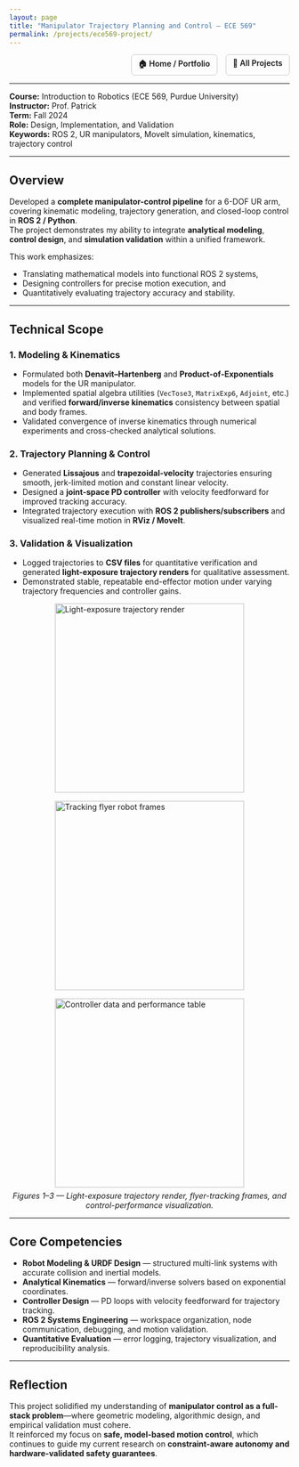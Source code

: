 ```yaml
---
layout: page
title: "Manipulator Trajectory Planning and Control — ECE 569"
permalink: /projects/ece569-project/
---
```


<div style="display:flex; justify-content:flex-end; gap:15px; margin-bottom:10px;">
  <a href="/portfolio/" style="font-weight:600; text-decoration:none; border:1px solid #ccc; padding:6px 12px; border-radius:6px;">🏠 Home / Portfolio</a>
  <a href="{{ site.baseurl }}/projects/" style="font-weight:600; text-decoration:none; border:1px solid #ccc; padding:6px 12px; border-radius:6px;">📂 All Projects</a>
</div>

---

**Course:** Introduction to Robotics (ECE 569, Purdue University)  
**Instructor:** Prof. Patrick  
**Term:** Fall 2024  
**Role:** Design, Implementation, and Validation  
**Keywords:** ROS 2, UR manipulators, MoveIt simulation, kinematics, trajectory control  

---

## Overview
Developed a **complete manipulator-control pipeline** for a 6-DOF UR arm, covering kinematic modeling, trajectory generation, and closed-loop control in **ROS 2 / Python**.  
The project demonstrates my ability to integrate **analytical modeling**, **control design**, and **simulation validation** within a unified framework.

This work emphasizes:
- Translating mathematical models into functional ROS 2 systems,  
- Designing controllers for precise motion execution, and  
- Quantitatively evaluating trajectory accuracy and stability.

---

## Technical Scope

### 1. Modeling & Kinematics
- Formulated both **Denavit–Hartenberg** and **Product-of-Exponentials** models for the UR manipulator.  
- Implemented spatial algebra utilities (`VecTose3`, `MatrixExp6`, `Adjoint`, etc.) and verified **forward/inverse kinematics** consistency between spatial and body frames.  
- Validated convergence of inverse kinematics through numerical experiments and cross-checked analytical solutions.

### 2. Trajectory Planning & Control
- Generated **Lissajous** and **trapezoidal-velocity** trajectories ensuring smooth, jerk-limited motion and constant linear velocity.  
- Designed a **joint-space PD controller** with velocity feedforward for improved tracking accuracy.  
- Integrated trajectory execution with **ROS 2 publishers/subscribers** and visualized real-time motion in **RViz / MoveIt**.

### 3. Validation & Visualization
- Logged trajectories to **CSV files** for quantitative verification and generated **light-exposure trajectory renders** for qualitative assessment.  
- Demonstrated stable, repeatable end-effector motion under varying trajectory frequencies and controller gains.

<div style="display:flex; flex-wrap:wrap; gap:15px; justify-content:center; margin-top:10px;">
  <img src="/portfolio/assets/images/ece569/figure41x.png" width="340" alt="Light-exposure trajectory render">
  <img src="/portfolio/assets/images/ece569/capture%203.png" width="340" alt="Tracking flyer robot frames">
  <img src="/portfolio/assets/images/ece569/step6_step2.png" width="340" alt="Controller data and performance table">
</div>

<p style="text-align:center; margin-top:6px;">
  <em>Figures 1–3 — Light-exposure trajectory render, flyer-tracking frames, and control-performance visualization.</em>
</p>


---

## Core Competencies
- **Robot Modeling & URDF Design** — structured multi-link systems with accurate collision and inertial models.  
- **Analytical Kinematics** — forward/inverse solvers based on exponential coordinates.  
- **Controller Design** — PD loops with velocity feedforward for trajectory tracking.  
- **ROS 2 Systems Engineering** — workspace organization, node communication, debugging, and motion validation.  
- **Quantitative Evaluation** — error logging, trajectory visualization, and reproducibility analysis.  

---

## Reflection
This project solidified my understanding of **manipulator control as a full-stack problem**—where geometric modeling, algorithmic design, and empirical validation must cohere.  
It reinforced my focus on **safe, model-based motion control**, which continues to guide my current research on **constraint-aware autonomy and hardware-validated safety guarantees**.
